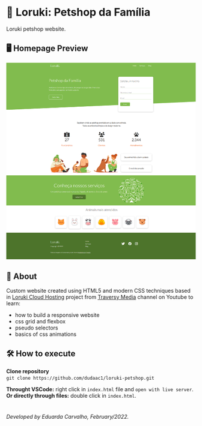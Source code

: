 # 🐾 Loruki: Petshop da Família
Loruki petshop website.

## 🖥 Homepage Preview
<img src="https://github.com/dudaac1/loruki-petshop/blob/main/images/preview.png" alt="shows home page preview. a white background with 3 green elements: one on top, one in the middle and one darker in the bottom. texts are in portuguese. there's pictures of people and animals with them." width="800px">

## 📖 About
Custom website created using HTML5 and modern CSS techniques based in [Loruki Cloud Hosting](https://github.com/bradtraversy/loruki-website) project from [Traversy Media](https://www.youtube.com/watch?v=p0bGHP-PXD4) channel on Youtube to learn:
- how to build a responsive website
- css grid and flexbox
- pseudo selectors
- basics of css animations

## 🛠 How to execute
**Clone repository**<br>
`git clone https://github.com/dudaac1/loruki-petshop.git`<br>

**Throught VSCode:** right click in `index.html` file and `open with live server`.<br>
**Or directly through files:** double click in `index.html`.

#

_Developed by Eduarda Carvalho, February/2022._
